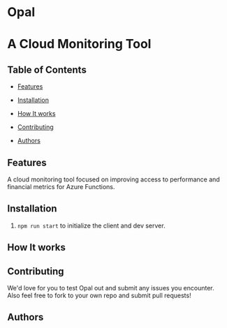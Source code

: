 # Opal

# A Cloud Monitoring Tool

## Table of Contents

- [Features](#features)

- [Installation](#installation)

- [How It works](#how-it-works)

- [Contributing](#contributing)

- [Authors](#authors)

## Features

A cloud monitoring tool focused on improving access to performance and financial metrics for Azure Functions.

## Installation

1. ``npm run start`` to initialize the client and dev server.

## How It works

## Contributing

We'd love for you to test Opal out and submit any issues you encounter. Also feel free to fork to your own repo and submit pull requests!

## Authors
